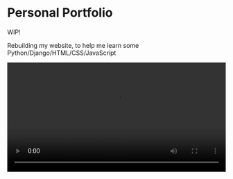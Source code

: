 # Personal Portfolio

WIP!

Rebuilding my website, to help me learn some Python/Django/HTML/CSS/JavaScript 

<p align="center">
<video src="https://user-images.githubusercontent.com/80905013/210426394-ae4a52a3-6180-4eec-9d10-ea27ecdb31e5.mp4" align="center" width="100%">
</p>


